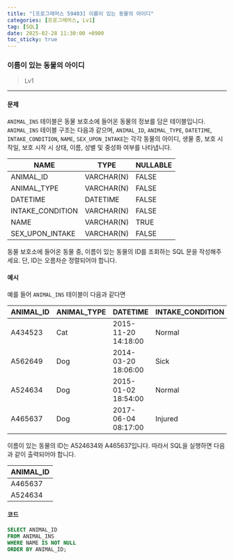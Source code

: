 ```yaml
---
title: "[프로그래머스 59403] 이름이 있는 동물의 아이디"
categories: [프로그래머스, Lv1]
tag: [SQL]
date: 2025-02-28 11:30:00 +0900
toc_sticky: true
---
```

### 이름이 있는 동물의 아이디
> Lv1

***

#### 문제
`ANIMAL_INS` 테이블은 동물 보호소에 들어온 동물의 정보를 담은 테이블입니다. `ANIMAL_INS` 테이블 구조는 다음과 같으며, `ANIMAL_ID`, `ANIMAL_TYPE`, `DATETIME`, `INTAKE_CONDITION`, `NAME`, `SEX_UPON_INTAKE`는 각각 동물의 아이디, 생물 종, 보호 시작일, 보호 시작 시 상태, 이름, 성별 및 중성화 여부를 나타냅니다.

| NAME                | TYPE      | NULLABLE |
|---------------------|-----------|----------|
| ANIMAL_ID           | VARCHAR(N) | FALSE    |
| ANIMAL_TYPE         | VARCHAR(N) | FALSE    |
| DATETIME            | DATETIME   | FALSE    |
| INTAKE_CONDITION    | VARCHAR(N) | FALSE    |
| NAME                | VARCHAR(N) | TRUE     |
| SEX_UPON_INTAKE     | VARCHAR(N) | FALSE    |


동물 보호소에 들어온 동물 중, 이름이 있는 동물의 ID를 조회하는 SQL 문을 작성해주세요. 단, ID는 오름차순 정렬되어야 합니다.

#### 예시
예를 들어 `ANIMAL_INS` 테이블이 다음과 같다면

| ANIMAL_ID | ANIMAL_TYPE | DATETIME             | INTAKE_CONDITION | NAME        | SEX_UPON_INTAKE |
|-----------|-------------|----------------------|------------------|-------------|-----------------|
| A434523   | Cat         | 2015-11-20 14:18:00  | Normal           | NULL        | Spayed Female   |
| A562649   | Dog         | 2014-03-20 18:06:00  | Sick             | NULL        | Spayed Female   |
| A524634   | Dog         | 2015-01-02 18:54:00  | Normal           | *Belle      | Intact Female   |
| A465637   | Dog         | 2017-06-04 08:17:00  | Injured          | *Commander  | Neutered Male   |

이름이 있는 동물의 ID는 A524634와 A465637입니다. 따라서 SQL을 실행하면 다음과 같이 출력되어야 합니다.

| ANIMAL_ID |
|-----------|
| A465637   |
| A524634   |

#### 코드

```SQL
SELECT ANIMAL_ID
FROM ANIMAL_INS
WHERE NAME IS NOT NULL
ORDER BY ANIMAL_ID;
```
